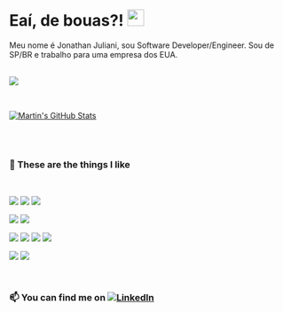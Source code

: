 
# Eaí, de bouas?! <img src="https://raw.githubusercontent.com/MartinHeinz/MartinHeinz/master/wave.gif" width="30px">

Meu nome é Jonathan Juliani, sou Software Developer/Engineer. Sou de SP/BR e trabalho para uma empresa dos EUA. 



<br>

<!-- <img align="center" src="https://github-readme-stats.vercel.app/api/top-langs/?username=jonathanjuliani&theme=<THEME_NAME>" /> -->
<a href="https://github.com/MartinHeinz/MartinHeinz">
  <img align="center" src="https://github-readme-stats.vercel.app/api/top-langs/?username=jonathanjuliani&layout=compact&hide=java,html,css,tex&title_color=ffffff&text_color=c9cacc&icon_color=2bbc8a&bg_color=1d1f21&langs_count=3" />
</a>

##
<br>

<a href="https://github.com/MartinHeinz/MartinHeinz">
  <img align="center" src="https://github-readme-stats.vercel.app/api?username=jonathanjuliani&show_icons=true&line_height=27&count_private=true&title_color=ffffff&text_color=c9cacc&icon_color=2bbc8a&bg_color=1d1f21" alt="Martin's GitHub Stats" />
</a>

##
<br>

### 🔭 These are the things I like
<br>

![](https://img.shields.io/badge/CODE-JavaScript-informational?style=flat&logo=<LOGO_NAME>&logoColor=white&color=2bbc8a)
![](https://img.shields.io/badge/CODE-Python-informational?style=flat&logo=<LOGO_NAME>&logoColor=white&color=2bbc8a)
![](https://img.shields.io/badge/CODE-Java-informational?style=flat&logo=<LOGO_NAME>&logoColor=white&color=2bbc8a)

![](https://img.shields.io/badge/OS-MacOs-informational?style=flat&logo=<LOGO_NAME>&logoColor=white&color=2bbc8a)
![](https://img.shields.io/badge/OS-Linux-informational?style=flat&logo=<LOGO_NAME>&logoColor=white&color=2bbc8a)

![](https://img.shields.io/badge/TOOLS-Docker-informational?style=flat&logo=<LOGO_NAME>&logoColor=white&color=2bbc8a)
![](https://img.shields.io/badge/TOOLS-Bash-informational?style=flat&logo=<LOGO_NAME>&logoColor=white&color=2bbc8a)
![](https://img.shields.io/badge/TOOLS-VSCode-informational?style=flat&logo=<LOGO_NAME>&logoColor=white&color=2bbc8a)
![](https://img.shields.io/badge/TOOLS-PyCharm-informational?style=flat&logo=<LOGO_NAME>&logoColor=white&color=2bbc8a)


![](https://img.shields.io/badge/CLOUD-AWS-informational?style=flat&logo=<LOGO_NAME>&logoColor=white&color=2bbc8a)
![](https://img.shields.io/badge/TOOLS-GCP-informational?style=flat&logo=<LOGO_NAME>&logoColor=white&color=2bbc8a)


<!-- Actual text -->
<br>

### 📫 You can find me on [![LinkedIn][1.1]][1]
<br>

<!-- Icons -->

<!-- [1.2]: http://i.imgur.com/wWzX9uB.png (twitter icon without padding) -->
[1.1]: https://raw.githubusercontent.com/MartinHeinz/MartinHeinz/master/linkedin-3-16.png (LinkedIn icon without padding)

<!-- Links to your social media accounts -->

<!-- [1]: https://twitter.com/Martin_Heinz_ -->
[1]: https://www.linkedin.com/in/jonathanjuliani/

<!--
**jonathanjuliani/jonathanjuliani** is a ✨ _special_ ✨ repository because its `README.md` (this file) appears on your GitHub profile.

Here are some ideas to get you started:

- 🔭 I’m currently working on ...
- 🌱 I’m currently learning ...
- 👯 I’m looking to collaborate on ...
- 🤔 I’m looking for help with ...
- 💬 Ask me about ...
- 📫 How to reach me: ...
- 😄 Pronouns: ...
- ⚡ Fun fact: ...
-->
